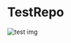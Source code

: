 # TestRepo
![test img](https://user-images.githubusercontent.com/15304251/113654546-ecd51300-964c-11eb-94dc-f0f12fe398e3.JPG)
